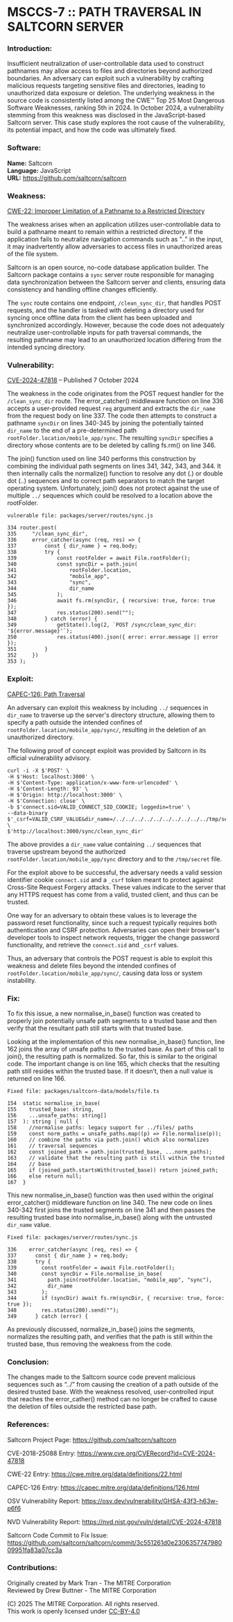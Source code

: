 # MSCCS-7 :: PATH TRAVERSAL IN SALTCORN SERVER

### Introduction:

Insufficient neutralization of user-controllable data used to construct pathnames may allow access to files and directories beyond authorized boundaries. An adversary can exploit such a vulnerability by crafting malicious requests targeting sensitive files and directories, leading to unauthorized data exposure or deletion. The underlying weakness in the source code is consistently listed among the CWE™ Top 25 Most Dangerous Software Weaknesses, ranking 5th in 2024. In October 2024, a vulnerability stemming from this weakness was disclosed in the JavaScript-based Saltcorn server. This case study explores the root cause of the vulnerability, its potential impact, and how the code was ultimately fixed.

### Software:

**Name:** Saltcorn  
**Language:** JavaScript  
**URL:** https://github.com/saltcorn/saltcorn

### Weakness:

<a href="https://cwe.mitre.org/data/definitions/22.html">CWE-22: Improper Limitation of a Pathname to a Restricted Directory</a>

The weakness arises when an application utilizes user-controllable data to build a pathname meant to remain within a restricted directory. If the application fails to neutralize navigation commands such as ".." in the input, it may inadvertently allow adversaries to access files in unauthorized areas of the file system. 

Saltcorn is an open source, no-code database application builder. The Saltcorn package contains a `sync` server route responsible for managing data synchronization between the Saltcorn server and clients, ensuring data consistency and handling offline changes efficiently. 

The `sync` route contains one endpoint, `/clean_sync_dir`, that handles POST requests, and the handler is tasked with deleting a directory used for syncing once offline data from the client has been uploaded and synchronized accordingly. However, because the code does not adequately neutralize user-controllable inputs for path traversal commands, the resulting pathname may lead to an unauthorized location differing from the intended syncing directory.

### Vulnerability:

<a href="https://www.cve.org/CVERecord?id=CVE-2024-47818">CVE-2024-47818</a> – Published 7 October 2024  

The weakness in the code originates from the POST request handler for the `/clean_sync_dir` route. The error_catcher() middleware function on line 336 accepts a user-provided request `req` argument and extracts the `dir_name` from the request body on line 337. The code then attempts to construct a pathname `syncDir` on lines 340-345 by joining the potentially tainted `dir_name` to the end of a pre-determined path `rootFolder.location/mobile_app/sync`. The resulting `syncDir` specifies a directory whose contents are to be deleted by calling fs.rm() on line 346.

The join() function used on line 340 performs this construction by combining the individual path segments on lines 341, 342, 343, and 344. It then internally calls the normalize() function to resolve any dot (.) or double dot (..) sequences and to correct path separators to match the target operating system. Unfortunately, join() does not protect against the use of multiple `../` sequences which could be resolved to a location above the rootFolder.

    vulnerable file: packages/server/routes/sync.js
    
    334	router.post(
    335	    "/clean_sync_dir",
    336	    error_catcher(async (req, res) => {
    337	        const { dir_name } = req.body;
    338	        try {
    339	            const rootFolder = await File.rootFolder();
    340	            const syncDir = path.join(
    341	                rootFolder.location,
    342	                "mobile_app",
    343	                "sync",
    344	                dir_name
    345	            );
    346	            await fs.rm(syncDir, { recursive: true, force: true });
    347	            res.status(200).send("");
    348	        } catch (error) {
    349	            getState().log(2, `POST /sync/clean_sync_dir: '${error.message}'`);
    350	            res.status(400).json({ error: error.message || error });
    351	        }
    352	    })
    353	);
    
### Exploit:

<a href="https://capec.mitre.org/data/definitions/126.html">CAPEC-126: Path Traversal</a>

An adversary can exploit this weakness by including `../` sequences in `dir_name` to traverse up the server's directory structure, allowing them to specify a path outside the intended confines of `rootFolder.location/mobile_app/sync/`, resulting in the deletion of an unauthorized directory.

The following proof of concept exploit was provided by Saltcorn in its official vulnerability advisory.

    curl -i -X $'POST' \
    -H $'Host: localhost:3000' \
    -H $'Content-Type: application/x-www-form-urlencoded' \
    -H $'Content-Length: 93' \
    -H $'Origin: http://localhost:3000' \
    -H $'Connection: close' \
    -b $'connect.sid=VALID_CONNECT_SID_COOKIE; loggedin=true' \
    --data-binary $'_csrf=VALID_CSRF_VALUE&dir_name=/../../../../../../../../../../tmp/secret' \
    $'http://localhost:3000/sync/clean_sync_dir'

The above provides a `dir_name` value containing `../` sequences that traverse upstream beyond the authorized `rootFolder.location/mobile_app/sync` directory and to the `/tmp/secret` file.

For the exploit above to be successful, the adversary needs a valid session identifier cookie `connect.sid` and a `_csrf` token meant to protect against Cross-Site Request Forgery attacks. These values indicate to the server that any HTTPS request has come from a valid, trusted client, and thus can be trusted. 

One way for an adversary to obtain these values is to leverage the password reset functionality, since such a request typically requires both authentication and CSRF protection. Adversaries can open their browser's developer tools to inspect network requests, trigger the change password functionality, and retrieve the `connect.sid` and `_csrf` values.

Thus, an adversary that controls the POST request is able to exploit this weakness and delete files beyond the intended confines of `rootFolder.location/mobile_app/sync/`, causing data loss or system instability.

### Fix:

To fix this issue, a new normalise_in_base() function was created to properly join potentially unsafe path segments to a trusted base and then verify that the resultant path still starts with that trusted base.

Looking at the implementation of this new normalise_in_base() function, line 162 joins the array of unsafe paths to the trusted base. As part of this call to join(), the resulting path is normalized. So far, this is similar to the original code. The important change is on line 165, which checks that the resulting path still resides within the trusted base. If it doesn’t, then a null value is returned on line 166.

    Fixed file: packages/saltcorn-data/models/file.ts
    
    154  static normalise_in_base(
    155    trusted_base: string,
    156    ...unsafe_paths: string[]
    157  ): string | null {
    158    //normalise paths: legacy support for ../files/ paths
    159    const norm_paths = unsafe_paths.map((p) => File.normalise(p));
    160    // combine the paths via path.join() which also normalizes
    161    // traversal sequences
    162    const joined_path = path.join(trusted_base, ...norm_paths);
    163    // validate that the resulting path is still within the trusted
    164    // base
    165    if (joined_path.startsWith(trusted_base)) return joined_path;
    166    else return null;
    167  }

This new normalise_in_base() function was then used within the original error_catcher() middleware function on line 340. The new code on lines 340-342 first joins the trusted segments on line 341 and then passes the resulting trusted base into normalise_in_base() along with the untrusted `dir_name` value.

    Fixed file: packages/server/routes/sync.js
    
    336    error_catcher(async (req, res) => {
    337      const { dir_name } = req.body;
    338      try {
    339        const rootFolder = await File.rootFolder();
    340        const syncDir = File.normalise_in_base(
    341          path.join(rootFolder.location, "mobile_app", "sync"),
    342          dir_name
    343        );
    344        if (syncDir) await fs.rm(syncDir, { recursive: true, force: true });
    348        res.status(200).send("");
    349      } catch (error) {

As previously discussed, normalize_in_base() joins the segments, normalizes the resulting path, and verifies that the path is still within the trusted base, thus removing the weakness from the code.

### Conclusion:

The changes made to the Saltcorn source code prevent malicious sequences such as “../” from causing the creation of a path outside of the desired trusted base. With the weakness resolved, user-controlled input that reaches the error_cather() method can no longer be crafted to cause the deletion of files outside the restricted base path.

### References:

Saltcorn Project Page: https://github.com/saltcorn/saltcorn

CVE-2018-25088 Entry: https://www.cve.org/CVERecord?id=CVE-2024-47818

CWE-22 Entry: https://cwe.mitre.org/data/definitions/22.html

CAPEC-126 Entry: https://capec.mitre.org/data/definitions/126.html

OSV Vulnerability Report: https://osv.dev/vulnerability/GHSA-43f3-h63w-p6f6

NVD Vulnerability Report: https://nvd.nist.gov/vuln/detail/CVE-2024-47818

Saltcorn Code Commit to Fix Issue: https://github.com/saltcorn/saltcorn/commit/3c551261d0e230635774798009951fa83a07cc3a

### Contributions:

Originally created by Mark Tran - The MITRE Corporation<br>
Reviewed by Drew Buttner - The MITRE Corporation

(C) 2025 The MITRE Corporation. All rights reserved.<br>
This work is openly licensed under <a href="https://creativecommons.org/licenses/by/4.0/">CC-BY-4.0</a>
